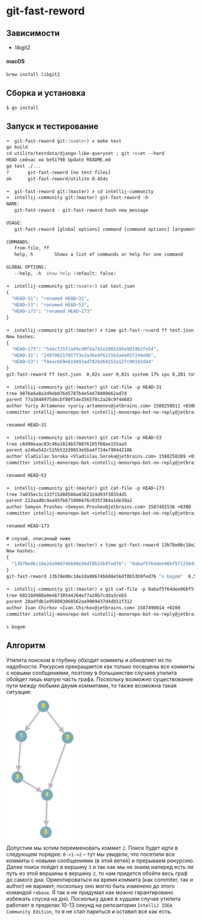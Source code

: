 # git-fast-reword

## Зависимости
* libgit2  

#### macOS
```zsh
brew install libgit2
```

## Сборка и установка 
```zsh
$ go install
```

## Запуск и тестирование
```zsh
➜  git-fast-reword git:(master) ✗ make test
go build
cd utilite/testdata/django-like-queryset ; git reset --hard
HEAD сейчас на be51798 Update README.md
go test ./...
?       git-fast-reword [no test files]
ok      git-fast-reword/utilite 0.454s

➜  git-fast-reword git:(master) ✗ cd intellij-community 
➜  intellij-community git:(master) git-fast-reword -h
NAME:
   git-fast-reword - git-fast-reword hash new_message

USAGE:
   git-fast-reword [global options] command [command options] [arguments...]

COMMANDS:
   from-file, ff  
   help, h        Shows a list of commands or help for one command

GLOBAL OPTIONS:
   --help, -h  show help (default: false)
 
➜  intellij-community git:(master) cat test.json 
{
  "HEAD~31": "renamed HEAD~31",
  "HEAD~53": "renamed HEAD~53",
  "HEAD~173": "renamed HEAD~173"
}

➜  intellij-community git:(master) ✗ time git-fast-reword ff test.json
New hashes:
{
  "HEAD~173": "5d4cf25f2a99cd0fda742e206b109a9d19b2fe54",
  "HEAD~31": "24970821f817f3e2a36e9f6215b3a4e037244e0b",
  "HEAD~53": "f8eac669e619493ad7026d64151a127c90102d44"
}
git-fast-reword ff test.json  0,02s user 0,02s system 17% cpu 0,201 total

➜  intellij-community git:(master) git cat-file -p HEAD~31
tree 9876e6a8a3d9eb076d5787b4e54478409662ad7d
parent 77a3848975d4cbf80f54e356570c2a20c9f44683
author Yuriy Artamonov <yuriy.artamonov@jetbrains.com> 1588258011 +0300
committer intellij-monorepo-bot <intellij-monorepo-bot-no-reply@jetbrains.com> 1588326021 +0000

renamed HEAD~31

➜  intellij-community git:(master) git cat-file -p HEAD~53
tree c6d98eaac03c46a1824b578876165f68ae155aa5
parent e24ba542c515b53320853e5ba4f724e790442186
author Vladislav.Soroka <Vladislav.Soroka@jetbrains.com> 1588258289 +0300
committer intellij-monorepo-bot <intellij-monorepo-bot-no-reply@jetbrains.com> 1588326021 +0000

renamed HEAD~53

➜  intellij-community git:(master) git cat-file -p HEAD~173
tree 7a035ec1c133f15d8850da4362324d93f38354d5
parent 222aad0c9aa95fb671000476c035f384a1de39a2
author Semyon Proshev <Semyon.Proshev@jetbrains.com> 1587481536 +0300
committer intellij-monorepo-bot <intellij-monorepo-bot-no-reply@jetbrains.com> 1588197868 +0000

renamed HEAD~173

# случай, описанный ниже
➜  intellij-community git:(master) ✗ time git-fast-reword 13b78e06c18e2da98674b688e56df0b53b9fed76 "s bogom"
New hashes:
{
  "13b78e06c18e2da98674b688e56df0b53b9fed76": "8abaf5f64dee96bf5f1256daff3b3f6d32b1c070"
}
git-fast-reword 13b78e06c18e2da98674b688e56df0b53b9fed76 "s bogom"  6,52s user 0,73s system 92% cpu 7,818 total

➜  intellij-community git:(master) ✗ git cat-file -p 8abaf5f64dee96bf5f1256daff3b3f6d32b1c070
tree 60210d988e0eeb730544264e77a20b7cdda3ceb5
parent 28adfdb1e958083068562aa9909437d4db51f312
author Ivan Chirkov <Ivan.Chirkov@jetbrains.com> 1587490014 +0200
committer intellij-monorepo-bot <intellij-monorepo-bot-no-reply@jetbrains.com> 1587540666 +0000

s bogom

```

## Алгоритм
Утилита поиском в глубину обходит коммиты и обновляет их по надобности.
Рекурсия прекращается как только посещены все коммиты с новыми сообщениями,
поэтому в большинстве случаев утилита обойдет лишь малую часть графа.
Поскольку возможно существование пути между любыми двумя коммитами, то также
возможна такая ситуация:  
![](assets/bad_case.png)  
Допустим мы хотим переименовать коммит `2`. 
Поиск будет идти в следующем порядке: `0->1->2` – тут мы увидели,
что посетили все коммиты с новыми сообщениями (в этой ветке) и прерываем рекурсию.
Далее поиск пойдет в вершину `3` и так как мы не знаем наперед есть ли путь из этой
вершины в вершину `2`, то нам придется обойти весь граф до самого дна.
Ориентироваться на время коммита (как commiter, так и author) не вариант, поскольку
оно могло быть изменено до этого командой `rebase`. Я так и не придумал как можно
гарантировано избежать спуска на дно.
Поскольку даже в худшем случае утилита работает в пределах 10-13 секунд на репозитории
`IntelliJ IDEA Community Edition`, то я не стал париться и оставил все как есть.